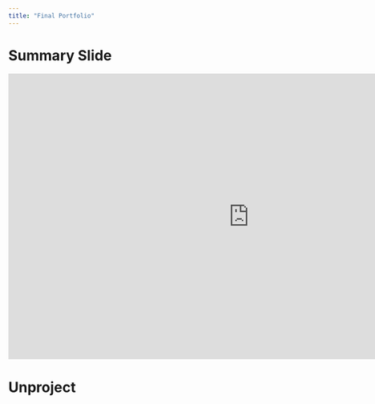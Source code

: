 ```yaml
---
title: "Final Portfolio"
---
```


# Summary Slide

<iframe src="https://docs.google.com/presentation/d/e/2PACX-1vRNhs1xIPdPEGBPj56KyuWQXoNKcD68S8NK5SNMOh9q7C-qHVrXZh99nr3jiz8msUCqElfLLeqhsukJ/embed?start=true&loop=false&delayms=3000" frameborder="0" width="960" height="569" allowfullscreen="true" mozallowfullscreen="true" webkitallowfullscreen="true"></iframe>


# Unproject


